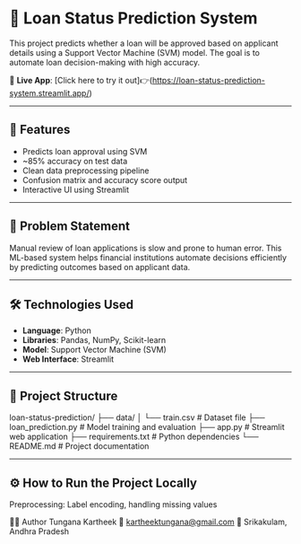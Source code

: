 # 🧠 Loan Status Prediction System

This project predicts whether a loan will be approved based on applicant details using a Support Vector Machine (SVM) model. The goal is to automate loan decision-making with high accuracy.

🔗 **Live App**: [Click here to try it out]👉(https://loan-status-prediction-system.streamlit.app/)

---

## 🚀 Features

- Predicts loan approval using SVM
- ~85% accuracy on test data
- Clean data preprocessing pipeline
- Confusion matrix and accuracy score output
- Interactive UI using Streamlit

---

## 📌 Problem Statement

Manual review of loan applications is slow and prone to human error. This ML-based system helps financial institutions automate decisions efficiently by predicting outcomes based on applicant data.

---

## 🛠️ Technologies Used

- **Language**: Python  
- **Libraries**: Pandas, NumPy, Scikit-learn  
- **Model**: Support Vector Machine (SVM)  
- **Web Interface**: Streamlit

---

## 📁 Project Structure

loan-status-prediction/
├── data/
│ └── train.csv # Dataset file
├── loan_prediction.py # Model training and evaluation
├── app.py # Streamlit web application
├── requirements.txt # Python dependencies
└── README.md # Project documentation

---

## ⚙️ How to Run the Project Locally

Preprocessing: Label encoding, handling missing values

👨‍💻 Author
Tungana Kartheek
📧 kartheektungana@gmail.com
📍 Srikakulam, Andhra Pradesh

